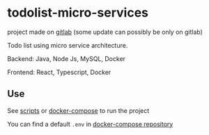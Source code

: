 # todolist-micro-services

project made on [gitlab](https://gitlab.com/todolist-micro-services) (some update can possibly be only on gitlab)

Todo list using micro service architecture.

Backend: Java, Node Js, MySQL, Docker

Frontend: React, Typescript, Docker

## Use

See [scripts](https://github.com/todolist-micro-services/scripts) or [docker-compose](https://github.com/todolist-micro-services/todolist-docker-compose) to run the project

You can find a default ```.env``` in [docker-compose repository](https://github.com/todolist-micro-services/todolist-docker-compose)
